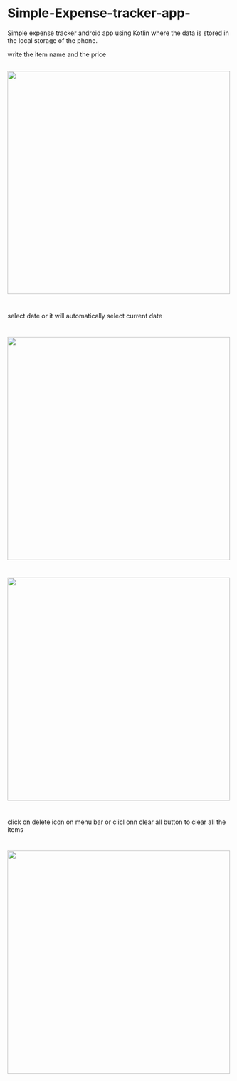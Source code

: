 # Simple-Expense-tracker-app-
Simple expense tracker android app using Kotlin where the data is stored in the local storage of the phone.


write the item name and the price
##
<img align="center" height="500" src="https://github.com/Tanmoydeb111/Simple-Expense-tracker-app-/assets/93857388/c5d6499d-4fad-470f-8491-cda3081f612a"  />






#
select date or it will automatically select current date
#
<img align="center" height="500" src="https://github.com/Tanmoydeb111/Simple-Expense-tracker-app-/assets/93857388/8344f9f5-a00d-4f27-b45c-3953e4b1d52a"  />



#

<img align="center" height="500" src="https://github.com/Tanmoydeb111/Simple-Expense-tracker-app-/assets/93857388/30214bdb-a790-4ca7-93b7-f12250bb8205"  />

<br>





#
click on delete icon on menu bar or clicl onn clear all button to clear all the items

#
<img align="center" height="500" src="https://github.com/Tanmoydeb111/Simple-Expense-tracker-app-/assets/93857388/56b24e85-97b1-4017-9aea-8f457ac35752"  />




